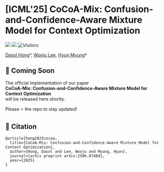 # [ICML'25] CoCoA-Mix: Confusion-and-Confidence-Aware Mixture Model for Context Optimization

<a href='https://arxiv.org/abs/2506.07484'><img src='https://img.shields.io/badge/Paper-arXiv-red'></a> 
<a href='https://dazory.github.io/CoCoA-Mix/'><img src='https://img.shields.io/badge/Project-hompage-green'></a> 
![Visitors](https://visitor-badge.laobi.icu/badge?page_id=url-kaist.CoCoA-Mix)

[Dasol Hong](https://linktr.ee/ds.hong)\*,
[Wooju Lee](https://woojulee24.github.io/),
[Hyun Myung](https://urobot.kaist.ac.kr/url_teams/prof-hyunmyung/)†

## 🚀 Coming Soon

The official implementation of our paper  
**CoCoA-Mix: Confusion-and-Confidence-Aware Mixture Model for Context Optimization**  
will be released here shortly.

Please ⭐ the repo to stay updated!


## 📄 Citation

```
@article{hong2025cocoa,
  title={CoCoA-Mix: Confusion-and-Confidence-Aware Mixture Model for Context Optimization},
  author={Hong, Dasol and Lee, Wooju and Myung, Hyun},
  journal={arXiv preprint arXiv:2506.07484},
  year={2025}
}
```
